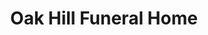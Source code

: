 ---
title: "Oak Hill Funeral Home"
url: /kingsport/oak-hill-funeral-home/
shop: funeral directors
---